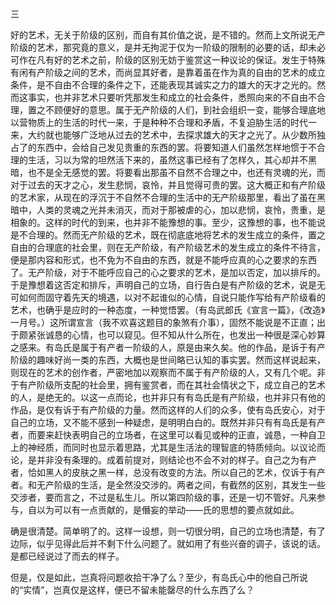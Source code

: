 三

  

好的艺术，无关于阶级的区别，而自有其价值之说，是不错的。然而上文所说无产阶级的艺术，那究竟的意义，是并无拘泥于仅为一阶级的限制的必要的话，却未必可作在凡有好的艺术之前，阶级的区别无妨于鉴赏这一种议论的保证。发生于特殊有闲有产阶级之间的艺术，而尚显其好者，是靠着虽在作为真的自由的艺术的成立条件，是不自由不合理的条件之下，还能表现其诚实之力的雄大的天才之光的。然而这事实，也并非艺术只要听凭那发生和成立的社会条件，悉照向来的不自由不合理，置之不顾便好的意思。属于无产阶级的人们，到社会组织一变，能够合理底地以营物质上的生活的时代一来，于是种种不合理和矛盾，不复迫胁生活的时代一来，大约就也能够广泛地从过去的艺术中，去探求雄大的天才之光了。从少数所独占了的东西中，会给自己发见贵重的东西的罢。将要知道人们虽然怎样地惯于不合理的生活，习以为常的坦然活下来的，虽然这事已经有了怎样久，其心却并不黑暗，也不是全无感觉的罢。将要看出那虽不自然不合理之中，也还有灵魂的光，而对于过去的天才之心，发生悲悯，哀怜，并且觉得可贵的罢。这大概正和有产阶级的艺术家，从现在的浮沉于不自然不合理的生活中的无产阶级那里，看出了虽在黑暗中，人类的灵魂之光并未消灭，而对于那被虐的心，加以悲悯，哀怜，贵重，是相象的。这样的时代的到来，也并非不能豫想的事。至少，这豫想的事，也不能说是不合理的。然而无产阶级的艺术，既在彻底底地将艺术的发生成立的条件，置之自由的合理底的社会里，则在无产阶级，有产阶级艺术的发生成立的条件不待言，便是那内容和形式，也不免为不自由的东西，就是不能呼应真的心之要求的东西了。无产阶级，对于不能呼应自己的心之要求的艺术，是加以否定，加以排斥的。于是豫想着这否定和排斥，声明自己的立场，自行告白是有产阶级的艺术，说是无可如何而固守着先天的境遇，以对不起谁似的心情，自说只能作写给有产阶级看的艺术，也确乎是应时的一种态度，一种觉悟罢。（有岛武郎氏《宣言一篇》，《改造》一月号。）这所谓宣言（我不欢喜这题目的象煞有介事），固然不能说是不正直；出于颇紧张诚恳的心情，也可以窥见。但不知从什么所在，也发出一种很是深心妙算之感来。有岛氏是属于有产者一阶级的人，原是由来久矣。他的作品，是诉于有产阶级的趣味好尚一类的东西，大概也是世间略已认知的事实罢。然而这样说起来，则现在的艺术的创作者，严密地加以观察而不属于有产阶级的人，又有几个呢。非于有产阶级所支配的社会里，拥有鉴赏者，而在其社会情状之下，成立自己的艺术的人，是绝无的。以这一点而论，也并非只有有岛氏是有产阶级，也并非只有他的作品，是仅有诉于有产阶级的力量。然而这样的人们的众多，使有岛氏安心，对于自己的立场，又不能不感到一种疑虑，是明明白白的。既然并非只有有岛氏是有产者，而要来赶快表明自己的立场者，在这里可以看见或种的正直，诚恳，一种自卫上的神经质，而同时也显示着思路，尤其是生活法的理智底的特质倾向。以议论而论，是并非没有条理的。成着前提对，则结论也不会不对的样子。自己之为有产者，恰如黑人的皮肤之黑一样，总没有改变的方法。所以自己的艺术，仅诉于有产者。和无产阶级的生活，是全然没交涉的。两者之间，有截然的区别，其发生一些交涉者，要而言之，不过是私生儿。所以第四阶级的事，还是一切不管好。凡来参与，自以为可以有一点贡献的，是僭妄的举动——氏的思想的要点就如此。

确是很清楚。简单明了的。这样一设想，则一切很分明，自己的立场也清楚，有了边际，似乎见得此后并不剩下什么问题了。就如用了有些兴奋的调子，该说的话。是都已经说过了而去的样子。

但是，仅是如此，岂真将问题收拾干净了么？至少，有岛氏心中的他自己所说的“实情”，岂真仅是这样，便已不留未能罄尽的什么东西了么？